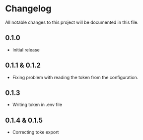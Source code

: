 # Changelog
All notable changes to this project will be documented in this file.

## 0.1.0

- Initial release

## 0.1.1 & 0.1.2

- Fixing problem with reading the token from the configuration. 

## 0.1.3

- Writing token in .env file

## 0.1.4 & 0.1.5

- Correcting toke export